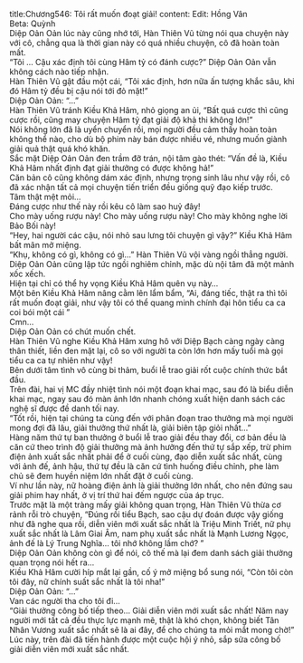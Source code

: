 title:Chương546: Tôi rất muốn đoạt giải!
content:
Edit: Hồng Vân<br>Beta: Quỳnh<br>Diệp Oản Oản lúc này cũng nhớ tới, Hàn Thiên Vũ từng nói qua chuyện này với cô, chẳng qua là thời gian này có quá nhiều chuyện, cô đã hoàn toàn mất.<br>“Tôi … Cậu xác định tôi cùng Hâm tỷ có đánh cược?” Diệp Oản Oản vẫn không cách nào tiếp nhận.<br>Hàn Thiên Vũ gật đầu một cái, “Tôi xác định, hơn nữa ấn tượng khắc sâu, khi đó Hâm tỷ đều bị cậu nói tới đỏ mặt!”<br>Diệp Oản Oản: “…”<br>Hàn Thiên Vũ tránh Kiều Khả Hâm, nhỏ giọng an ủi, “Bất quá cược thì cũng cược rồi, cũng may chuyện Hâm tỷ đạt giải độ khả thi không lớn!”<br>Nói không lớn đã là uyển chuyển rồi, mọi người đều cảm thấy hoàn toàn không thể nào, cho dù bộ phim này bán được nhiều vé, nhưng muốn giành giải quả thật quá khó khăn.<br>Sắc mặt Diệp Oản Oản đen trầm đỡ trán, nội tâm gào thét: “Vấn đề là, Kiều Khả Hâm nhất định đạt giải thưởng có được không hả!”<br>Căn bản cô cũng không dám xác định, nhưng trọng sinh lâu như vậy rồi, cô đã xác nhận tất cả mọi chuyện tiến triển đều giống quỹ đạo kiếp trước.<br>Tâm thật mệt mỏi…<br>Đáng cược như thế này rồi kêu cô làm sao huỷ đây!<br>Cho mày uống rượu này! Cho mày uống rượu này! Cho mày không nghe lời Bảo Bối này!<br>“Hey, hai người các cậu, nói nhỏ sau lưng tôi chuyện gì vậy?” Kiều Khả Hâm bất mãn mở miệng.<br>“Khụ, không có gì, không có gì…” Hàn Thiên Vũ vội vàng ngồi thẳng người.<br>Diệp Oản Oản cũng lập tức ngồi nghiêm chỉnh, mặc dù nội tâm đã một mảnh xốc xếch.<br>Hiện tại chỉ có thể hy vọng Kiều Khả Hâm quên vụ này…<br>Một bên Kiều Khả Hâm nâng cằm lên lẩm bẩm, “Ai, đáng tiếc, thật ra thì tôi rất muốn đoạt giải, như vậy tôi có thể quang minh chính đại hôn tiểu ca ca coi bói một cái ”<br>Cmn…<br>Diệp Oản Oản có chút muốn chết.<br>Hàn Thiên Vũ nghe Kiều Khả Hâm xưng hô với Diệp Bạch càng ngày càng thân thiết, liền đen mặt lại, cô so với người ta còn lớn hơn mấy tuổi mà gọi tiểu ca ca tự nhiên như vậy!<br>Bên dưới tâm tình vô cùng bi thảm, buổi lễ trao giải rốt cuộc chính thức bắt đầu.<br>Trên đài, hai vị MC đầy nhiệt tình nói một đoạn khai mạc, sau đó là biểu diễn khai mạc, ngay sau đó màn ảnh lớn nhanh chóng xuất hiện danh sách các nghệ sĩ được đề danh tối nay.<br>“Tốt rồi, hiện tại chúng ta cùng đến với phân đoạn trao thưởng mà mọi người mong đợi đã lâu, giải thưởng thứ nhất là, giải biên tập giỏi nhất…”<br>Hàng năm thứ tự ban thưởng ở buổi lễ trao giải đều thay đổi, cơ bản đều là căn cứ theo trình độ giải thưởng mà ảnh hưởng đến thứ tự sắp xếp, trừ phim điện ảnh xuất sắc nhất phải để ở cuối cùng, đạo diễn xuất sắc nhất, cùng với ảnh đế, ảnh hậu, thứ tự đều là căn cứ tình huống điều chỉnh, phe làm chủ sẽ đem huyền niệm lớn nhất đặt ở cuối cùng.<br>Ví như lần này, nữ hoàng điện ảnh là giải thưởng lớn nhất, cho nên đứng sau giải phim hay nhất, ở vị trí thứ hai đếm ngược của áp trục.<br>Trước mặt là một tràng mấy giải không quan trọng, Hàn Thiên Vũ thừa cơ rảnh rỗi trò chuyện, “Đúng rồi tiểu Bạch, sao cậu dự đoán được vậy giống như đã nghe qua rồi, diễn viên mới xuất sắc nhất là Triệu Minh Triết, nữ phụ xuất sắc nhất là Lâm Giai Âm, nam phụ xuất sắc nhất là Mạnh Lương Ngọc, ảnh đế là Lý Trung Nghĩa… tôi nhớ không lầm chớ? ”<br>Diệp Oản Oản không còn gì để nói, cô thế mà lại đem danh sách giải thưởng quan trọng nói hết ra…<br>Kiều Khả Hâm cười híp mắt lại gần, cố ý mở miệng bổ sung nói, “Còn tôi còn tôi đây, nữ chính suất sắc nhất là tôi nha!”<br>Diệp Oản Oản: “…”<br>Van các người tha cho tôi đi…<br>“Giải thưởng công bố tiếp theo… Giải diễn viên mới xuất sắc nhất! Năm nay người mới tất cả đều thực lực mạnh mẽ, thật là khó chọn, không biết Tân Nhân Vương xuất sắc nhất sẽ là ai đây, để cho chúng ta mỏi mắt mong chờ!”<br>Lúc này, trên đài đã tiến hành được một cuộc hội ý nhỏ, sắp sửa công bố giải diễn viên mới xuất sắc nhất.